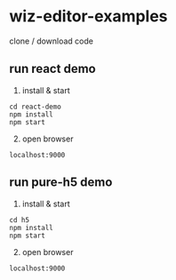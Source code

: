 # wiz-editor-examples

clone / download code

## run react demo

1. install & start

```
cd react-demo
npm install
npm start
```

2. open browser

```
localhost:9000
```

## run pure-h5 demo

1. install & start

```
cd h5
npm install
npm start
```

2. open browser

```
localhost:9000
```
